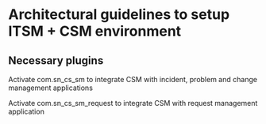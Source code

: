 # Architectural guidelines to setup ITSM + CSM environment

## Necessary plugins

Activate com.sn_cs_sm to integrate CSM with incident, problem and change management applications

Activate com.sn_cs_sm_request to integrate CSM with request management application